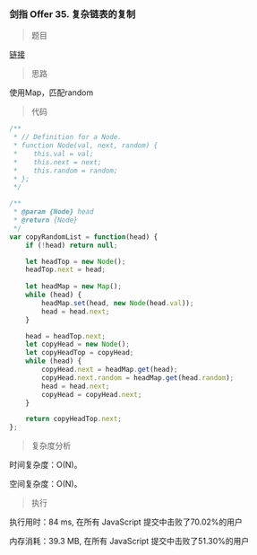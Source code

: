 ### 剑指 Offer 35. 复杂链表的复制

> 题目

[链接](https://leetcode-cn.com/problems/fu-za-lian-biao-de-fu-zhi-lcof/)

> 思路

使用Map，匹配random

> 代码

```js
/**
 * // Definition for a Node.
 * function Node(val, next, random) {
 *    this.val = val;
 *    this.next = next;
 *    this.random = random;
 * };
 */

/**
 * @param {Node} head
 * @return {Node}
 */
var copyRandomList = function(head) {
    if (!head) return null;

    let headTop = new Node();
    headTop.next = head;
    
    let headMap = new Map();
    while (head) {
        headMap.set(head, new Node(head.val));
        head = head.next;
    }

    head = headTop.next;
    let copyHead = new Node();
    let copyHeadTop = copyHead;
    while (head) {
        copyHead.next = headMap.get(head);
        copyHead.next.random = headMap.get(head.random);
        head = head.next;
        copyHead = copyHead.next;
    }

    return copyHeadTop.next;
};
```

> 复杂度分析

时间复杂度：O(N)。

空间复杂度：O(N)。

> 执行

执行用时：84 ms, 在所有 JavaScript 提交中击败了70.02%的用户

内存消耗：39.3 MB, 在所有 JavaScript 提交中击败了51.30%的用户
